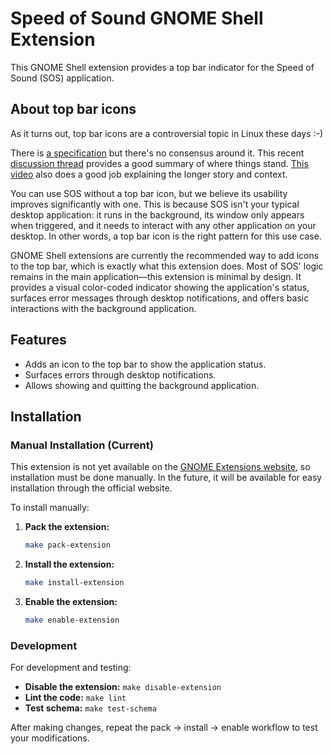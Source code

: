 # Speed of Sound GNOME Shell Extension

This GNOME Shell extension provides a top bar indicator for the Speed of Sound (SOS) application.

## About top bar icons

As it turns out, top bar icons are a controversial topic in Linux these days :-)

There is [a specification](https://www.freedesktop.org/wiki/Specifications/StatusNotifierItem/) but there's no consensus around it. This recent [discussion thread](https://gitlab.freedesktop.org/xdg/xdg-specs/-/issues/205) provides a good summary of where things stand. [This video](https://www.youtube.com/watch?v=02nFos3iHlo) also does a good job explaining the longer story and context.

You can use SOS without a top bar icon, but we believe its usability improves significantly with one. This is because SOS isn't your typical desktop application: it runs in the background, its window only appears when triggered, and it needs to interact with any other application on your desktop. In other words, a top bar icon is the right pattern for this use case.

GNOME Shell extensions are currently the recommended way to add icons to the top bar, which is exactly what this extension does. Most of SOS' logic remains in the main application—this extension is minimal by design. It provides a visual color-coded indicator showing the application's status, surfaces error messages through desktop notifications, and offers basic interactions with the background application.

## Features

- Adds an icon to the top bar to show the application status.
- Surfaces errors through desktop notifications.
- Allows showing and quitting the background application. 

## Installation

### Manual Installation (Current)

This extension is not yet available on the [GNOME Extensions website](https://extensions.gnome.org/), so installation must be done manually. In the future, it will be available for easy installation through the official website.

To install manually:

1. **Pack the extension:**
   ```bash
   make pack-extension
   ```

2. **Install the extension:**
   ```bash
   make install-extension
   ```

3. **Enable the extension:**
   ```bash
   make enable-extension
   ```

### Development

For development and testing:

- **Disable the extension:** `make disable-extension`
- **Lint the code:** `make lint`
- **Test schema:** `make test-schema`

After making changes, repeat the pack → install → enable workflow to test your modifications.
